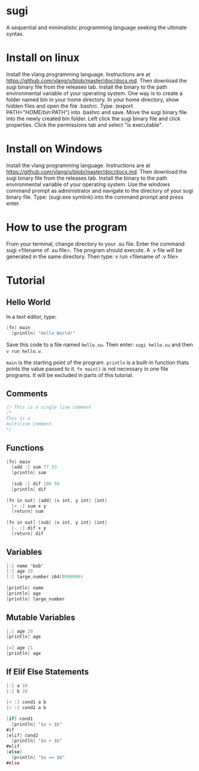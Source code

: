 # sugi
A sequential and minimalistic programming language seeking the ultimate syntax.

# Install on linux
Install the vlang programming language. Instructions are at https://github.com/vlang/v/blob/master/doc/docs.md.
Then download the sugi binary file from the releases tab.
Install the binary to the path environmental variable of your operating system.
One way is to create a folder named bin in your home directory.
In your home directory, show hidden files and open the file .bashrc.
Type: (export PATH="$HOME/bin:$PATH") into .bashrc and save.
Move the sugi binary file into the newly created bin folder.
Left click the sugi binary file and click properties.
Click the permissions tab and select "is executable".

# Install on Windows
Install the vlang programming language. Instructions are at https://github.com/vlang/v/blob/master/doc/docs.md.
Then download the sugi binary file from the releases tab.
Install the binary to the path environmental variable of your operating system.
Use the windows command prompt as administrator and navigate to the directory of your sugi binary file.
Type: (sugi.exe symlink) into the command prompt and press enter.

# How to use the program
From your terminal, change directory to your .su file.
Enter the command: sugi <filename of .su file>.
The program should execute.
A .v file will be generated in the same directory.
Then type: v run <filename of .v file>

# Tutorial
  
## Hello World

In a text editor, type: 

```v
[fn] main
  [println] "Hello World!"
```
Save this code to a file named `hello.su`. Then enter: `sugi hello.su` and then `v run hello.v`.
  
`main` is the starting point of the program. 
`println` is a built-in function thats prints the value passed to it.
`fn main()` is not necessary in one file programs. It will be excluded in parts of this tutorial.
  
## Comments
  
```v
// This is a single line comment
/* 
This is a
multiline comment. 
*/  
```
  
## Functions
  
```v
[fn] main
  [add :] sum 77 33
  [println] sum
  
  [sub :] dif 100 50
  [println] dif
  
[fn in out] {add} {x int, y int} {int} 
  [+ :] sum x y
  [return] sum
  
[fn in out] {sub} {x int, y int} {int} 
  [- :] dif x y
  [return] dif
```
  
## Variables
  
```v
[:] name 'bob'
[:] age 20
[:] large_number i64(9999999)
  
[println] name
[println] age
[println] large_number
```
  
## Mutable Variables
  
```v
[;] age 20
[println] age
  
[=] age 21
[println] age
```
  
## If Elif Else Statements
  
```v
[:] a 10
[:] b 20
  
[< :] cond1 a b
[> :] cond2 a b
  
[if] cond1
  [println] "$a < $b"
#if
[elif] cond2
  [println] "$a > $b"
#elif
[else]
  [println] "$a == $b"
#else
```
